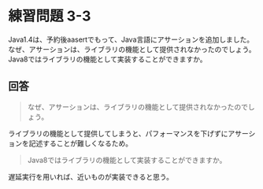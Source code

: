 # 練習問題 3-3

Java1.4は、予約後aasertでもって、Java言語にアサーションを追加しました。なぜ、アサーションは、ライブラリの機能として提供されなかったのでしょう。Java8ではライブラリの機能として実装することができますか。

## 回答
> なぜ、アサーションは、ライブラリの機能として提供されなかったのでしょう。

ライブラリの機能として提供してしまうと、パフォーマンスを下げずにアサーションを記述することが難しくなるため。

> Java8ではライブラリの機能として実装することができますか。

遅延実行を用いれば、近いものが実装できると思う。
